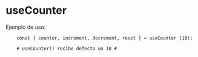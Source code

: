 # useCounter

Ejemplo de uso:
```
    const { counter, increment, decrement, reset } = useCounter (10);
    
    # useCounter() recibe defecto un 10 #
```
